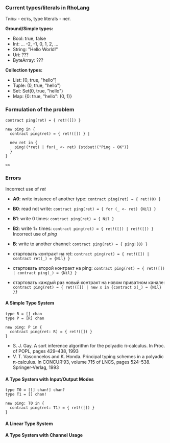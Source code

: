### Current types/literals in RhoLang

Типы - есть, type literals - нет.

**Ground/Simple types:**
- Bool: true, false
- Int: ... -2, -1, 0, 1, 2, ...
- String: "Hello World!"
- Uri: ???
- ByteArray: ???

**Collection types:**
- List: [0, true, "hello"]
- Tuple: (0, true, "hello")
- Set: Set(0, true, "hello")
- Map: {0: true, "hello": (0, 1)}


### Formulation of the problem

```
contract ping(ret) = { ret!([]) }
```

```
new ping in {
  contract ping(ret) = { ret!([]) } | 
  
  new ret in {
    ping!(*ret) | for(_ <- ret) {stdout!("Ping - OK")}  
  }
}

>> 
```

### Errors
Incorrect use of *ret*
- **A0**: write instance of another type: ```contract ping(ret) = { ret!(0) }```
- **B0**: read not write: ```contract ping(ret) = { for (_ <- ret) {Nil} }```
- **B1**: write 0 times: ```contract ping(ret) = { Nil }```
- **B2**: write 1+ times: ```contract ping(ret) = { ret!([]) | ret!([]) }```
Incorrect use of *ping*
- **B**: write to another channel: ```contract ping(ret) = { ping!(0) }```

- стартовать контракт на ret: ```contract ping(ret) = { ret!([]) | contract ret(_) = {Nil} }```
- стартовать второй контракт на ping: ```contract ping(ret) = { ret!([]) | contract ping(_) = {Nil} }```
- стартовать каждый раз новый контракт на новом приватном канале: ```contract ping(ret) = { ret!([]) | new x in {contract x(_) = {Nil} }}```

#### A Simple Type System
```
type R = [] chan
type P = [R] chan

new ping: P in {
  contract ping(ret: R) = { ret!([]) }
}
```

- S. J. Gay. A sort inference algorithm for the polyadic π-calculus. In Proc. of POPL, pages 429–438, 1993
- V. T. Vasconcelos and K. Honda. Principal typing schemes in a polyadic π-calculus. In CONCUR’93, volume 715 of LNCS, pages 524–538. Springer-Verlag, 1993

#### A Type System with Input/Output Modes
```
type T0 = [[] chan!] chan?
type T1 = [] chan!

new ping: T0 in {
  contract ping(ret: T1) = { ret!([]) }
}
```

#### A Linear Type System

#### A Type System with Channel Usage
